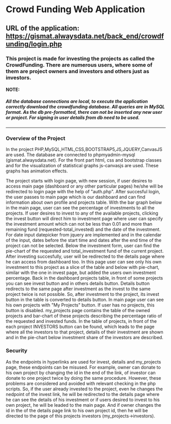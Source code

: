 # Crowd Funding Web Application

## URL of the application: https://gismat.alwaysdata.net/back_end/crowdfunding/login.php

### This project is made for investing the projects as called the CrowdFunding. There are numerous users, where some of them are project owners and investors and others just as investors.

#### NOTE:
##### All the database connections are local, to execute the application correctly download the crowdfunding database. All queries are in MySQL format. As the db pre-formatted, there can not be inserted any new user or project. For signing in user details from db need to be used.
---------------------------------------------------------------------------------------------------------------------------------------------------------------------------------
### Overview of the Project
In the project PHP,MySQL,HTML,CSS,BOOTSTRAP5,JS,JQUERY,CanvasJS are used. The database are connected to 
phpmyadmin-mysql (gismat.alwaysdata.net). For the front part html, css and bootstrap classes and for the visualization 
of statistical graphs js-canvasjs are used. These graphs has animation effects.

The project starts with login page, with new session, if user desires to access main page (dashboard or any other particular pages)
he/she will be redirected to login page with the help of "auth.php". After succesful login, the user passes to main page 
which is our dashboard and can find information about own profile and projects table. 
With the bar graph below in the main page, user can see the percentage of investments to all the projects.
If user desires to invest to any of the available projects, clicking the invest button will direct him to investment page where 
user can specify the investment amount which can not be less than 0.01 and more than remaining fund (requested-total_invested)
and the date of the investment. For date input datepicker from jquery are implemented and in the calendar of the input,
dates before the start time and dates after the end time of the project can not be selected. Below the investment form, user can
find the pie-chart of the requested and total_investment fund of the current project. After investing succesfully, user 
will be redirected to the details page where he can access from dashboard too. In this page user can see only his own investment 
to this project as a slice of the table and below with pie-chart, similar with the one in invest page, 
but added the users own investment percentage.
Back in the dashboard projects table, in front of some projects you can see invest button and in others details button.
Details button redirects to the same page after investment as the invest to the same project twice is not possible. 
So, after investment to the project, its invest button in the table is converted to details button.
In main page user can see his own projects with "My Projects" button. If user has no projects, this button is disabled.
my_projects page contains the table of the owned projects and bar-chart of these projects describing the percentage ratio
of the requested and invested funds. In the table of projects, in front of the each project INVESTORS button can be found,
which leads to the page where all the investors to that project, details of their investment are shown and in the pie-chart below 
investment share of the investors are described.

### Security
As the endpoints in hyperlinks are used for invest, details and my_projects page, these endpoints can be misused.
For example, owner can donate to his own project by changing the id in the end of the link, 
of investor can donate to one project twice by doing the same procedure.
However, these problems are considered and avoided with relevant checking in the php scripts. 
So, if the user already invested to the project, even he changes the nedpoint 
of the invest link, he will be redirected to the details page where he can see 
the details of his investment or if users desired to invest to his own project,
he will be leaded to the main page. And if owner changes the id in the of the details 
page link to his own project id, then he will be directed to the page of 
this projects investors (my_projects->investors). 



